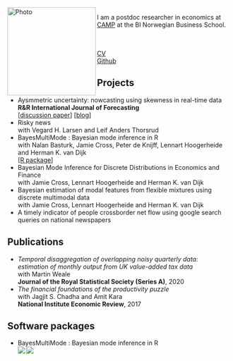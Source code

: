 <img align="left" width="200" alt="Photo" src="https://github.com/paullabonne/paullabonne.github.io/assets/89748060/dfb3022a-f0ab-4a64-8197-a171265234c3">

I am a postdoc researcher in economics at [CAMP](https://www.bi.edu/research/research-centres/centre-of-applied-macroeconomics-and-commodity-prices/) at the BI Norwegian Business School.
<br /><br /><br />

[CV](https://github.com/paullabonne/paullabonne.github.io/blob/main/cv.pdf)<br />
[Github](https://github.com/paullabonne)


## Projects

- Aysmmetric uncertainty: nowcasting using skewness in real-time data<br/>
**R&R International Journal of Forecasting**<br/>[[discussion paper](https://www.escoe.ac.uk/publications/aysmmetric-uncertainty-nowcasting-using-skewness-in-real-time-data/)] [[blog](https://www.escoe.ac.uk/aysmmetric-uncertainty-nowcasting-using-skewness-in-real-time-data/)]
- Risky news<br/>with Vegard H. Larsen and Leif Anders Thorsrud
- BayesMultiMode : Bayesian mode inference in R<br/>with Nalan Basturk, Jamie Cross, Peter de Knijff, Lennart Hoogerheide and Herman K. van Dijk<br/>
[[R package](https://github.com/paullabonne/BayesMultiMode)]
- Bayesian Mode Inference for Discrete Distributions in Economics and Finance<br/>with Jamie Cross, Lennart Hoogerheide and Herman K. van Dijk
- Bayesian estimation of modal features from flexible mixtures using discrete multimodal data<br/>with Jamie Cross, Lennart Hoogerheide and Herman K. van Dijk
- A timely indicator of people crossborder net flow using google search queries on national newspapers

## Publications

- *Temporal disaggregation of overlapping noisy quarterly data: estimation of monthly output from UK value-added tax data*<br/>
with Martin Weale<br/>
**Journal of the Royal Statistical Society (Series A)**, 2020
- *The financial foundations of the productivity puzzle*<br/>
with Jagjit S. Chadha and Amit Kara<br/>
**National Institute Economic Review**, 2017

## Software packages

- BayesMultiMode : Bayesian mode inference in R<br />
<a href="https://CRAN.R-project.org/package=BayesMultiMode"> <img align="left" src="https://www.r-pkg.org/badges/version/BayesMultiMode"> </a> &nbsp; <img align="left" src="https://cranlogs.r-pkg.org/badges/BayesMultiMode">
